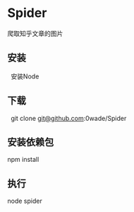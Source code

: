 # Spider
爬取知乎文章的图片
## 安装
   安装Node
## 下载 
   git clone git@github.com:0wade/Spider
## 安装依赖包 
   npm install
## 执行
   node spider
